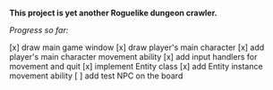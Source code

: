 **This project  is yet another Roguelike dungeon crawler.**


*Progress so far:*

[x] draw main game window 
[x] draw player's main character 
[x] add player's main character movement ability 
[x] add input handlers for movement and quit 
[x] implement Entity class 
[x] add Entity instance movement ability 
[ ] add test NPC on the board 
